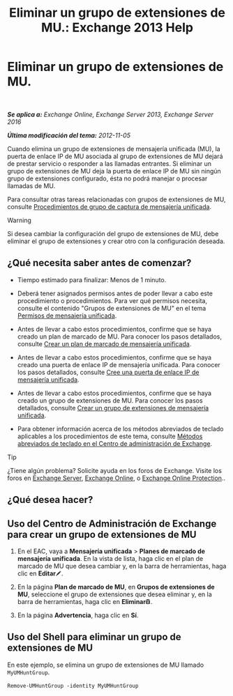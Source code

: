 ﻿---
title: 'Eliminar un grupo de extensiones de MU.: Exchange 2013 Help'
TOCTitle: Eliminar un grupo de extensiones de MU.
ms:assetid: 11ac102d-b58d-486c-85b6-e096428e556d
ms:mtpsurl: https://technet.microsoft.com/es-es/library/Aa996318(v=EXCHG.150)
ms:contentKeyID: 50556742
ms.date: 05/22/2018
mtps_version: v=EXCHG.150
ms.translationtype: MT
---

# Eliminar un grupo de extensiones de MU.

 

_**Se aplica a:** Exchange Online, Exchange Server 2013, Exchange Server 2016_

_**Última modificación del tema:** 2012-11-05_

Cuando elimina un grupo de extensiones de mensajería unificada (MU), la puerta de enlace IP de MU asociada al grupo de extensiones de MU dejará de prestar servicio o responder a las llamadas entrantes. Si eliminar un grupo de extensiones de MU deja la puerta de enlace IP de MU sin ningún grupo de extensiones configurado, ésta no podrá manejar o procesar llamadas de MU.

Para consultar otras tareas relacionadas con grupos de extensiones de MU, consulte [Procedimientos de grupo de captura de mensajería unificada](um-hunt-group-procedures-exchange-2013-help.md).


> [!WARNING]
> Si desea cambiar la configuración del grupo de extensiones de MU, debe eliminar el grupo de extensiones y crear otro con la configuración deseada.



## ¿Qué necesita saber antes de comenzar?

  - Tiempo estimado para finalizar: Menos de 1 minuto.

  - Deberá tener asignados permisos antes de poder llevar a cabo este procedimiento o procedimientos. Para ver qué permisos necesita, consulte el contenido "Grupos de extensiones de MU" en el tema [Permisos de mensajería unificada](unified-messaging-permissions-exchange-2013-help.md).

  - Antes de llevar a cabo estos procedimientos, confirme que se haya creado un plan de marcado de MU. Para conocer los pasos detallados, consulte [Crear un plan de marcado de mensajería unificada](create-a-um-dial-plan-exchange-2013-help.md).

  - Antes de llevar a cabo estos procedimientos, confirme que se haya creado una puerta de enlace IP de mensajería unificada. Para conocer los pasos detallados, consulte [Cree una puerta de enlace IP de mensajería unificada](create-a-um-ip-gateway-exchange-2013-help.md).

  - Antes de llevar a cabo estos procedimientos, confirme que se haya creado un grupo de extensiones de MU. Para conocer los pasos detallados, consulte [Crear un grupo de extensiones de mensajería unificada](create-a-um-hunt-group-exchange-2013-help.md).

  - Para obtener información acerca de los métodos abreviados de teclado aplicables a los procedimientos de este tema, consulte [Métodos abreviados de teclado en el Centro de administración de Exchange](keyboard-shortcuts-in-the-exchange-admin-center-exchange-online-protection-help.md).


> [!TIP]
> ¿Tiene algún problema? Solicite ayuda en los foros de Exchange. Visite los foros en <A href="https://go.microsoft.com/fwlink/p/?linkid=60612">Exchange Server</A>, <A href="https://go.microsoft.com/fwlink/p/?linkid=267542">Exchange Online</A>, o <A href="https://go.microsoft.com/fwlink/p/?linkid=285351">Exchange Online Protection</A>..



## ¿Qué desea hacer?

## Uso del Centro de Administración de Exchange para crear un grupo de extensiones de MU

1.  En el EAC, vaya a **Mensajería unificada** \> **Planes de marcado de mensajería unificada**. En la vista de lista, haga clic en el plan de marcado de MU que desea cambiar y, en la barra de herramientas, haga clic en **Editar**![Icono Editar](images/Bb124582.6f53ccb2-1f13-4c02-bea0-30690e6ea71d(EXCHG.150).gif "Icono Editar").

2.  En la página **Plan de marcado de MU**, en **Grupos de extensiones de MU**, seleccione el grupo de extensiones que desea eliminar y, en la barra de herramientas, haga clic en **Eliminar**![Eliminar icono](images/Dd979797.14f639f6-61e8-4418-bbfb-0db14de9d2f5(EXCHG.150).gif "Eliminar icono").

3.  En la página **Advertencia**, haga clic en **Sí**.

## Uso del Shell para eliminar un grupo de extensiones de MU

En este ejemplo, se elimina un grupo de extensiones de MU llamado `MyUMHuntGroup`.

    Remove-UMHuntGroup -identity MyUMHuntGroup

